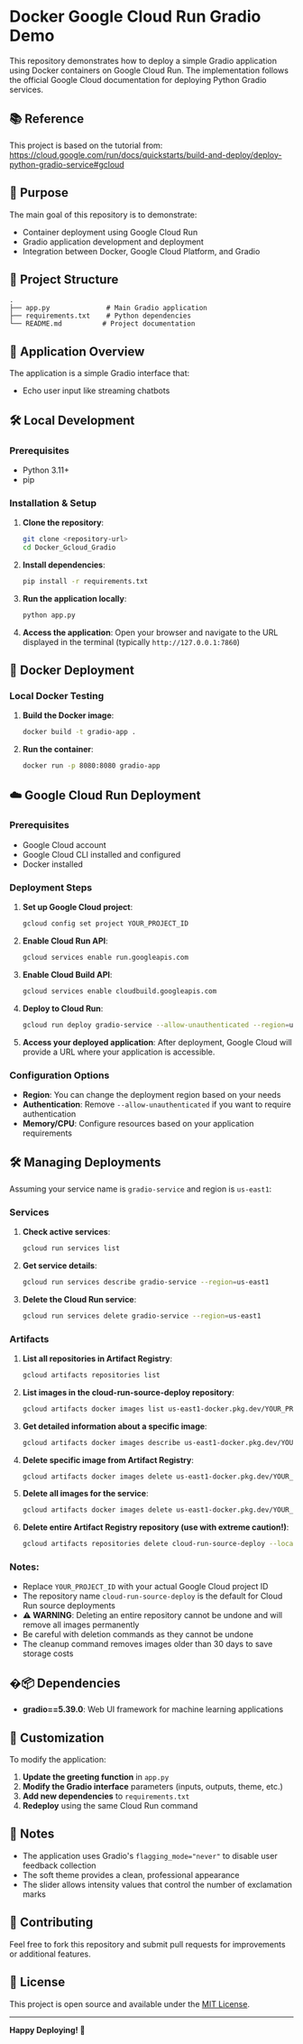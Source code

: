 # Docker Google Cloud Run Gradio Demo

This repository demonstrates how to deploy a simple Gradio application using Docker containers on Google Cloud Run. The implementation follows the official Google Cloud documentation for deploying Python Gradio services.

## 📚 Reference

This project is based on the tutorial from:
https://cloud.google.com/run/docs/quickstarts/build-and-deploy/deploy-python-gradio-service#gcloud

## 🎯 Purpose

The main goal of this repository is to demonstrate:

- Container deployment using Google Cloud Run
- Gradio application development and deployment
- Integration between Docker, Google Cloud Platform, and Gradio

## 📁 Project Structure

```
.
├── app.py              # Main Gradio application
├── requirements.txt    # Python dependencies
└── README.md          # Project documentation
```

## 🚀 Application Overview

The application is a simple Gradio interface that:

- Echo user input like streaming chatbots

## 🛠️ Local Development

### Prerequisites

- Python 3.11+
- pip

### Installation & Setup

1. **Clone the repository**:

   ```bash
   git clone <repository-url>
   cd Docker_Gcloud_Gradio
   ```

2. **Install dependencies**:

   ```bash
   pip install -r requirements.txt
   ```

3. **Run the application locally**:

   ```bash
   python app.py
   ```

4. **Access the application**:
   Open your browser and navigate to the URL displayed in the terminal (typically `http://127.0.0.1:7860`)

## 🐳 Docker Deployment

### Local Docker Testing

1. **Build the Docker image**:

   ```bash
   docker build -t gradio-app .
   ```

2. **Run the container**:
   ```bash
   docker run -p 8080:8080 gradio-app
   ```

## ☁️ Google Cloud Run Deployment

### Prerequisites

- Google Cloud account
- Google Cloud CLI installed and configured
- Docker installed

### Deployment Steps

1. **Set up Google Cloud project**:

   ```bash
   gcloud config set project YOUR_PROJECT_ID
   ```

2. **Enable Cloud Run API**:

   ```bash
   gcloud services enable run.googleapis.com
   ```

3. **Enable Cloud Build API**:

   ```bash
   gcloud services enable cloudbuild.googleapis.com
   ```

4. **Deploy to Cloud Run**:

   ```bash
   gcloud run deploy gradio-service --allow-unauthenticated --region=us-east1 --platform=managed --source .
   ```

5. **Access your deployed application**:
   After deployment, Google Cloud will provide a URL where your application is accessible.

### Configuration Options

- **Region**: You can change the deployment region based on your needs
- **Authentication**: Remove `--allow-unauthenticated` if you want to require authentication
- **Memory/CPU**: Configure resources based on your application requirements

## 🛠️ Managing Deployments

Assuming your service name is `gradio-service` and region is `us-east1`:

### Services

1. **Check active services**:

   ```bash
   gcloud run services list
   ```

2. **Get service details**:

   ```bash
   gcloud run services describe gradio-service --region=us-east1
   ```

3. **Delete the Cloud Run service**:

   ```bash
   gcloud run services delete gradio-service --region=us-east1
   ```

### Artifacts

1. **List all repositories in Artifact Registry**:

   ```bash
   gcloud artifacts repositories list
   ```

2. **List images in the cloud-run-source-deploy repository**:

   ```bash
   gcloud artifacts docker images list us-east1-docker.pkg.dev/YOUR_PROJECT_ID/cloud-run-source-deploy
   ```

3. **Get detailed information about a specific image**:

   ```bash
   gcloud artifacts docker images describe us-east1-docker.pkg.dev/YOUR_PROJECT_ID/cloud-run-source-deploy/gradio-service
   ```

4. **Delete specific image from Artifact Registry**:

   ```bash
   gcloud artifacts docker images delete us-east1-docker.pkg.dev/YOUR_PROJECT_ID/cloud-run-source-deploy/gradio-service --delete-tags
   ```

5. **Delete all images for the service**:

   ```bash
   gcloud artifacts docker images delete us-east1-docker.pkg.dev/YOUR_PROJECT_ID/cloud-run-source-deploy/gradio-service
   ```

6. **Delete entire Artifact Registry repository (use with extreme caution!)**:

   ```bash
   gcloud artifacts repositories delete cloud-run-source-deploy --location=us-east1
   ```

### Notes:

- Replace `YOUR_PROJECT_ID` with your actual Google Cloud project ID
- The repository name `cloud-run-source-deploy` is the default for Cloud Run source deployments
- **⚠️ WARNING**: Deleting an entire repository cannot be undone and will remove all images permanently
- Be careful with deletion commands as they cannot be undone
- The cleanup command removes images older than 30 days to save storage costs

## �📦 Dependencies

- **gradio==5.39.0**: Web UI framework for machine learning applications

## 🔧 Customization

To modify the application:

1. **Update the greeting function** in `app.py`
2. **Modify the Gradio interface** parameters (inputs, outputs, theme, etc.)
3. **Add new dependencies** to `requirements.txt`
4. **Redeploy** using the same Cloud Run command

## 📝 Notes

- The application uses Gradio's `flagging_mode="never"` to disable user feedback collection
- The soft theme provides a clean, professional appearance
- The slider allows intensity values that control the number of exclamation marks

## 🤝 Contributing

Feel free to fork this repository and submit pull requests for improvements or additional features.

## 📄 License

This project is open source and available under the [MIT License](LICENSE).

---

**Happy Deploying! 🚀**
